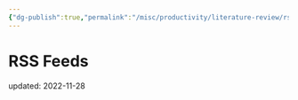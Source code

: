 ```yaml
---
{"dg-publish":true,"permalink":"/misc/productivity/literature-review/rss-feeds/","dgPassFrontmatter":true}
---
```



# RSS Feeds
updated: 2022-11-28
